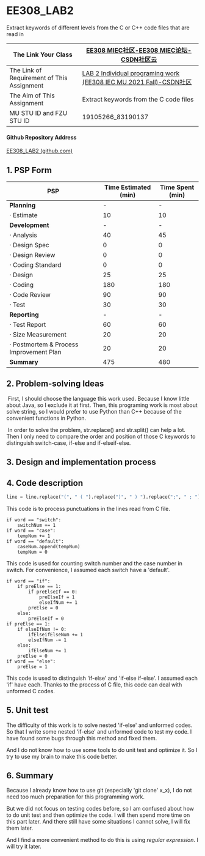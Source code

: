 # EE308_LAB2
 Extract keywords of different levels from the C or C++ code files that are read in

| **The Link Your Class**                    | [EE308 MIEC社区-EE308 MIEC论坛-CSDN社区云](https://bbs.csdn.net/forums/MUEE308FZ) |
| ------------------------------------------ | ------------------------------------------------------------ |
| The Link of Requirement of This Assignment | [LAB 2 Individual programing work (EE308 IEC MU 2021 Fall)-CSDN社区](https://bbs.csdn.net/topics/600798588) |
| The Aim of This Assignment                 | Extract keywords from the C code files                       |
| MU STU ID and FZU STU ID                   | 19105266_83190137                                            |

#### **Github Repository Address**

[EE308_LAB2 (github.com)](https://github.com/Tianhhhhhhhhhhhhhhhhhhhhhhhhhhhhhhhhhh/EE308_LAB2)

## 1. PSP Form

| PSP                                     | Time Estimated (min) | Time Spent (min) |
| --------------------------------------- | -------------------- | ---------------- |
| **Planning**                            | -                    | -                |
| · Estimate                              | 10                   | 10               |
| **Development**                         | -                    | -                |
| · Analysis                              | 40                   | 45               |
| · Design Spec                           | 0                    | 0                |
| · Design Review                         | 0                    | 0                |
| · Coding Standard                       | 0                    | 0                |
| · Design                                | 25                   | 25               |
| · Coding                                | 180                  | 180              |
| · Code Review                           | 90                   | 90               |
| · Test                                  | 30                   | 30               |
| **Reporting**                           | -                    | -                |
| · Test Report                           | 60                   | 60               |
| · Size Measurement                      | 20                   | 20               |
| · Postmortem & Process Improvement Plan | 20                   | 20               |
| **Summary**                             | 475                  | 480              |

## 2. Problem-solving Ideas

​	First, I should choose the language this work used. Because I know little about Java, so I exclude it at first. Then, this programing work is most about solve string, so I would prefer to use Python than C++ because of the convenient functions in Python.

​	In order to solve the problem, str.replace() and str.split() can help a lot. Then I only need to compare the order and position of those C keywords to distinguish switch-case, if-else and if-elseif-else.

## 3. Design and implementation process



## 4. Code description

```python
line = line.replace("(", " ( ").replace(")", " ) ").replace(";", " ; ").replace("{", " { ").replace("}", " } ").replace(":", " : ")
```

This code is to process punctuations in the lines read from C file.

```
if word == "switch":
    switchNum += 1
if word == "case":
    tempNum += 1
if word == "default":
    caseNum.append(tempNum)
    tempNum = 0
```

This code is used for counting switch number and the case number in switch. For convenience, I assumed each switch have a 'default'.

```
if word == "if":
    if preElse == 1:
        if preElseIf == 0:
            preElseIf = 1
            elseIfNum += 1
        preElse = 0
    else:
        preElseIf = 0
if preElse == 1:
    if elseIfNum != 0:
        ifElseifElseNum += 1
        elseIfNum -= 1
    else:
        ifElseNum += 1
    preElse = 0
if word == "else":
    preElse = 1
```

This code is used to distinguish 'if-else' and 'if-else if-else'. I assumed each 'if' have each. Thanks to the process of C file, this code can deal with unformed C codes.

## 5. Unit test

The difficulty of this work is to solve nested 'if-else' and unformed codes. So that I write some nested 'if-else' and unformed code to test my code. I have found some bugs through this method and fixed them.

And I do not know how to use some tools to do unit test and optimize it. So I try to use my brain to make this code better.

## 6. Summary

Because I already know how to use git (especially 'git clone' x_x), I do not need too much preparation for this programming work.

But we did not focus on testing codes before, so I am confused about how to do unit test and then optimize the code. I will then spend more time on this part later. And there still have some situations I cannot solve, I will fix them later.

And I find a more convenient method to do this is using *regular expression*. I will try it later.

